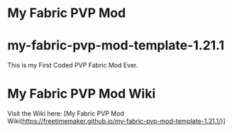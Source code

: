 # My Fabric PVP Mod
# my-fabric-pvp-mod-template-1.21.1
This is my First Coded PVP Fabric Mod Ever.
# My Fabric PVP Mod Wiki
Visit the Wiki here: [My Fabric PVP Mod Wiki(https://freetimemaker.github.io/my-fabric-pvp-mod-template-1.21.1/)]
